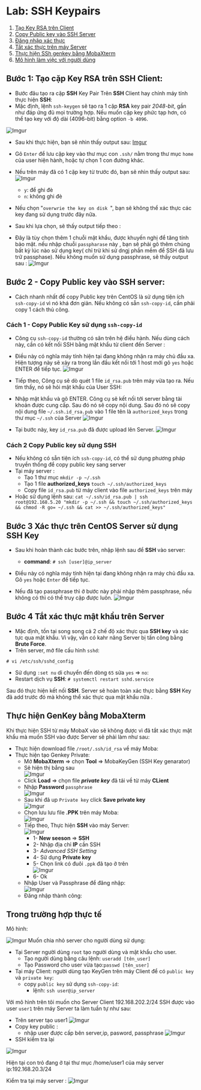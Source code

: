 # Lab: SSH Keypairs 
1. [Tạo Key RSA trên Client](#1)
2. [Copy Public key vào SSH Server ](#2)
3. [Đăng nhập xác thực](#3)
4. [Tắt xác thực trên máy Server](#4)
5. [Thực hiện SSh genkey bằng MobaXterm](#gen)
6. [Mô hình làm việc với người dùng](#test)
## Bước 1: Tạo cặp Key RSA trên **SSH** Client:
<a name="1"></a>
* Bước đâu tạo ra cặp **SSH** Key Pair Trên **SSH** Client hay chính máy tính thực hiện **SSH**:
* Mặc định, lệnh `ssh-keygen` sẽ tạo ra 1 cặp **RSA** key pair *2048-bit*, gần như đáp ứng đủ mọi trường hợp. Nếu muốn cặp key phức tạp hơn, có thể tạo key với độ dài (4096-bit) bằng option `-b 4096`.

![Imgur](https://i.imgur.com/SKA8v7D.png)

* Sau khi thực hiện, bạn sẽ nhìn thấy output sau:
[Imgur](https://i.imgur.com/DmUUVaz.png)
* Gõ `Enter` để lưu cặp key vào thư mục con `.ssh/` nằm trong thư mục `home` của user hiện hành, hoặc tự chọn 1 con đường khác.
* Nếu trên máy đã có 1 cặp key từ trước đó, bạn sẽ nhìn thấy output sau:<br>![Imgur](https://i.imgur.com/Ap2y4Pg.png)
    * `y`: để ghi đè
    * `n`: không ghi đè

* Nếu chọn "`overwrie the key on disk `", bạn sẽ không thể xác thực các key đang sử dụng trước đây nữa.
* Sau khi lựa chọn, sẽ thấy output tiếp theo :
* Đây là tùy chọn thêm 1 chuỗi mật khẩu, được khuyến nghị để tăng tính bảo mật. nếu nhập chuỗi `passpharase` này , bạn sẽ phải gõ thêm chúng bất kỳ lúc nào sử dụng key( chỉ trừ khi sử dngj phần mềm để SSH đã lưu trữ passphase). Nếu không muốn sử dụng passphrase, sẽ thấy output sau :
![Imgur](https://i.imgur.com/6x549dW.png)

## Bước 2 - Copy Public key vào SSH server:
<a name="2"></a>

* Cách nhanh nhất để copy Public key trên CentOS là sử dụng tiện ích `ssh-copy-id` vì nó khá đơn giản. Nếu không có sẵn `ssh-copy-id`, cần phải copy 1 cách thủ công.
### Cách 1 - Copy Public Key sử dụng `ssh-copy-id`
* Công cụ `ssh-copy-id` thường có săn trên hệ điều hành. Nếu dùng cách này, cần có kết nối SSH bằng mật khẩu từ client đến Server :
* Điều này có nghĩa máy tính hiện tại đang không nhận ra máy chủ đầu xa. Hiện tượng này sẽ xảy ra trong lần đầu kết nối tới 1 host mới gõ `yes` hoặc ENTER để tiếp tục.
![Imgur](https://i.imgur.com/7vb0kZw.png)
* Tiếp theo, Công cụ sẽ dò quét 1 file `id_rsa.pub` trên máy vừa tạo ra. Nếu tìm thấy, nó sẽ hỏi mật khẩu của User SSH:

* Nhập mật khẩu và gõ ENTER. Công cụ sẽ kết nối tới server bằng tài khoản được cung cấp. Sau đó nó sẽ copy nội dung. Sau đó nó sẽ copy nội dung file `~/.ssh.id_rsa.pub` vào 1 file tên là `authorized_keys` trong thư mục `~/.ssh` của Server 
![Imgur](https://i.imgur.com/6ncBjXP.png)
* Tại bước này, key `id_rsa.pub` đã được upload lên Server.
![Imgur](https://i.imgur.com/GcbDLeb.png)
### Cách 2 Copy Public key sử dụng SSH
* Nếu không có sẵn tiện ích  `ssh-copy-id`, có thể sử dụng phương pháp truyền thống để copy public key sang server 
* Tại máy server :
    * Tạo 1 thư mục `mkdir -p ~/.ssh`
    * Tạo 1 file **authorized_keys** `touch ~/.ssh/authorized_keys`
    * Copy file `id_rsa.pub` từ máy client vào file `authorized_keys` trên máy 
* Hoặc sử dụng lệnh sau:
`cat ~/.ssh/id_rsa.pub | ssh root@192.168.5.20 "mkdir -p ~/.ssh && touch ~/.ssh/authorized_keys && chmod -R go= ~/.ssh && cat >> ~/.ssh/authorized_keys"`

## Bước 3 Xác thực trên CentOS Server sử dụng SSH Key
<a name="3"></a>

* Sau khi hoàn thành các bước trên, nhập lệnh sau để **SSH** vào server:
    * **command**: `# ssh [user]@ip_server`
* Điều này có nghĩa máy tính hiện tại đang không nhận ra máy chủ đầu xa. Gõ `yes` hoặc `Enter` để tiếp tục.

* Nếu đã tạo passphrase thì ở bước này phải nhập thêm passphrase, nếu không có thì có thể truy cập được luôn.
![Imgur](https://i.imgur.com/iiuyjhK.png)

## Bước 4 Tắt xác thực mật khẩu trên Server 
<a name="4"></a>
* Mặc định, tồn tại song song cả 2 chế độ xác thực qua **SSH key** và xác tực qua mật khẩu. Vì vậy, vẫn có kahr năng Server bị tấn công bằng **Brute Force**.
* Trên server, mở file cấu hình `sshd`:

`# vi /etc/ssh/sshd_config`

* Sử dụng `:set nu` di chuyển đến dòng `65` sửa `yes` => `no`:
* Restart dịch vụ **SSH**:
`# systemctl restart sshd.service`

Sau đó thực hiện kết nối **SSH**. Server sẽ hoàn toàn xác thực bằng **SSH** Key đã add trước đó mà không thể xác thực qua mật khẩu nữa .

## Thực hiện GenKey bằng MobaXterm
<a name="gen"></a>

Khi thực hiện SSH từ máy MobaX vào sẽ không được vì đã tắt xác thực mật khẩu mà muốn SSH vào được Server sẽ phải làm như sau:
* Thực hiện download file `/root/.ssh/id_rsa` về máy Moba:
* Thực hiện tạo Genkey Private:
    * Mở **MobaXterm** => chọn **Tool** => MobaKeyGen (SSH Key genarator)
    * Sẽ hiện thị bẳng sau <br> ![Imgur](https://i.imgur.com/XdcGdYJ.png)
    * Click **Load** => chọn file ***private key*** đã tải về từ máy **CLient**
    * Nhập **Password** `passphrase` <br> ![Imgur](https://i.imgur.com/X4fHZP1.png)
    * Sau khi đã up `Private key` click **Save private key**<br>![Imgur](https://i.imgur.com/FBntrY1.png)
    * Chọn lưu lưu file **.PPK** trên máy Moba:<br> ![Imgur](https://i.imgur.com/rfro93m.png)
    * Tiếp theo, Thực hiện **SSH** vào máy Server:<br>![Imgur](https://i.imgur.com/aRlTnM6.png)
        * 1- **New seeson** => **SSH**
        * 2- Nhập địa chỉ **IP** cần SSH
        * 3- *Advanced SSH Setting*
        * 4- Sử dụng **Private key**
        * 5- Chọn link có đuôi `.ppk` đã tạo ở trên<br>![Imgur](https://i.imgur.com/Z1Fsp7E.png)
        * 6- Ok 
    * Nhập User và Passphrase để đăng nhập:<br>![Imgur](https://i.imgur.com/U0RlOr3.png)
    * Đăng nhập thành công:

## Trong trường hợp thực tế 
<a name="test"></a>
Mô hình:

![Imgur](https://i.imgur.com/rZ1TUcO.png)
Muốn chia nhỏ server cho người dùng sử dụng: 
* Tại Server người dùng `root` tạo người dùng và mật khẩu cho user.
    * Tạo người dùng bằng câu lệnh: `useradd [tên_user]`
    * Tạo Password cho user vừa tạo:`passwd [tên_user]`
* Tại máy Client: người dùng tạo KeyGen trên máy Client để có `public key` và `private key`:
    * copy `public key` sử dụng `ssh-copy-id`:
        * lệnh: `ssh user@ip_server` 

Với mô hình trên tôi muốn cho Server Client 192.168.202.2/24 SSH được vào user `user1` trên máy Server ta làm tuần tự như sau:
* Trên server tạo user1
![Imgur](https://i.imgur.com/uJpYQuQ.png)
* Copy key public :
    * nhập user được cấp bên server,ip, pasword, passphrase 
![Imgur](https://i.imgur.com/La5yGj4.png)
* SSH kiểm tra lại

![Imgur](https://i.imgur.com/jl6hdm9.png)

Hiện tại con trỏ đang ở tại thư mục /home/user1 của máy server ip:192.168.20.3/24

Kiểm tra tại máy server :
![Imgur](https://i.imgur.com/PcOuvMk.png)


